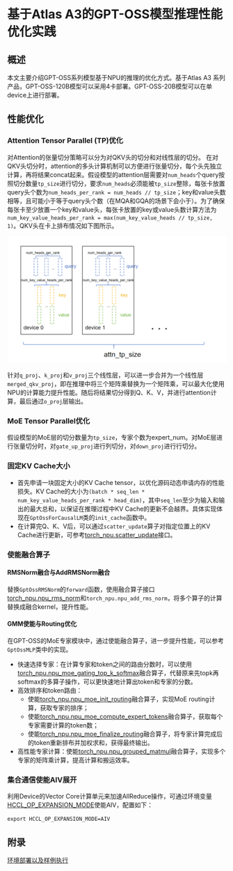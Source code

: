 # 基于Atlas A3的GPT-OSS模型推理性能优化实践
## 概述
本文主要介绍GPT-OSS系列模型基于NPU的推理的优化方式。基于Atlas A3 系列产品，GPT-OSS-120B模型可以采用4卡部署。GPT-OSS-20B模型可以在单device上进行部署。

## 性能优化
### Attention Tensor Parallel (TP)优化
对Attention的张量切分策略可以分为对QKV头的切分和对线性层的切分。
在对QKV头切分时，attention的多头计算机制可以方便进行张量切分，每个头先独立计算，再将结果concat起来。假设模型的attention层需要对`num_heads`个query按照切分数量`tp_size`进行切分，要求`num_heads`必须能被`tp_size`整除，每张卡放置query头个数为`num_heads_per_rank = num_heads // tp_size`；key和value头数相等，且可能小于等于query头个数（在MQA和GQA的场景下会小于）。为了确保每张卡至少放置一个key和value头，每张卡放置的key或value头数计算方法为
`num_key_value_heads_per_rank = max(num_key_value_heads // tp_size, 1)`。QKV头在卡上排布情况如下图所示。

![attention_tp](./figures/attention_tp.png)

针对`q_proj`、`k_proj`和`v_proj`三个线性层，可以进一步合并为一个线性层`merged_qkv_proj`，即在推理中将三个矩阵乘替换为一个矩阵乘，可以最大化使用NPU的计算能力提升性能。随后将结果切分得到Q、K、V，并进行attention计算，最后通过`o_proj`层输出。

### MoE Tensor Parallel优化
假设模型的MoE层的切分数量为`tp_size`，专家个数为expert_num。对MoE层进行张量切分时，对`gate_up_proj`进行列切分，对`down_proj`进行行切分。

### 固定KV Cache大小
- 首先申请一块固定大小的KV Cache tensor，以优化源码动态申请内存的性能损失。KV Cache的大小为`(batch * seq_len * num_key_value_heads_per_rank * head_dim)`，其中`seq_len`至少为输入和输出的最大总和，以保证在推理过程中KV Cache的更新不会越界。具体实现体现在`GptOssForCausalLM`类的`init_cache`函数中。
- 在计算完Q、K、V后，可以通过`scatter_update`算子对指定位置上的KV Cache进行更新，可参考[torch_npu.scatter_update](https://www.hiascend.com/document/detail/zh/Pytorch/710/apiref/torchnpuCustomsapi/context/torch_npu-scatter_update.md)接口。

### 使能融合算子
#### RMSNorm融合与AddRMSNorm融合
替换`GptOssRMSNorm`的`forward`函数，使用融合算子接口[torch_npu.npu_rms_norm](https://www.hiascend.com/document/detail/zh/Pytorch/710/apiref/torchnpuCustomsapi/context/%EF%BC%88beta%EF%BC%89torch_npu-npu_rms_norm.md)和`torch_npu.npu_add_rms_norm`，将多个算子的计算替换成融合kernel，提升性能。

#### GMM使能与Routing优化
在GPT-OSS的MoE专家模块中，通过使能融合算子，进一步提升性能，可以参考`GptOssMLP`类中的实现。

- 快速选择专家：在计算专家和token之间的路由分数时，可以使用[torch_npu.npu_moe_gating_top_k_softmax](https://www.hiascend.com/document/detail/zh/Pytorch/710/apiref/torchnpuCustomsapi/context/torch_npu-npu_moe_gating_top_k_softmax.md)融合算子，代替原来先topk再softmax的多算子操作，可以更快速地计算出token和专家的分数。
- 高效排序和token路由：
    - 使能[torch_npu.npu_moe_init_routing](https://www.hiascend.com/document/detail/zh/Pytorch/710/apiref/torchnpuCustomsapi/context/torch_npu-npu_moe_init_routing.md)融合算子，实现MoE routing计算，获取专家的排序；
    - 使能[torch_npu.npu_moe_compute_expert_tokens](https://www.hiascend.com/document/detail/zh/Pytorch/710/apiref/torchnpuCustomsapi/context/torch_npu-npu_moe_compute_expert_tokens.md)融合算子，获取每个专家需要计算的token数；
    - 使能[torch_npu.npu_moe_finalize_routing](https://www.hiascend.com/document/detail/zh/Pytorch/710/apiref/torchnpuCustomsapi/context/torch_npu-npu_moe_finalize_routing.md)融合算子，将专家计算完成后的token重新排布并加权求和，获得最终输出。
- 高性能专家计算：使能[torch_npu.npu_grouped_matmul](https://www.hiascend.com/document/detail/zh/Pytorch/710/apiref/torchnpuCustomsapi/context/torch_npu-npu_grouped_matmul.md)融合算子，实现多个专家的矩阵乘计算，提高计算和搬运效率。

### 集合通信使能AIV展开
利用Device的Vector Core计算单元来加速AllReduce操作，可通过环境变量[HCCL_OP_EXPANSION_MODE](https://www.hiascend.com/document/detail/zh/CANNCommunityEdition/83RC1alpha002/maintenref/envvar/envref_07_0096.html)使能AIV，配置如下：

```shell
export HCCL_OP_EXPANSION_MODE=AIV
```

## 附录
[环境部署以及样例执行](../models/gpt_oss/README.md)